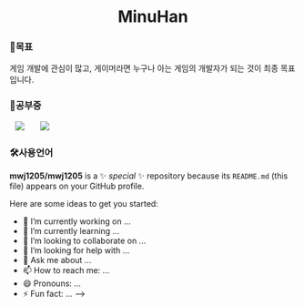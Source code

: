 <h1 align="center"> MinuHan</h1>

<h3>🤗목표</h3>
게임 개발에 관심이 많고, 게이머라면 누구나 아는 게임의 개발자가 되는 것이 최종 목표입니다.


<h3>🦢공부중</h3>
<div>
<img src="https://img.shields.io/badge/Unity-ffffff?style=flat-square&logo=Unity&logoColor=white" style="height : auto; margin-left : 10px; margin-right : 10px;"/>&nbsp;
<img src="https://img.shields.io/badge/C++-00599C?style=flat-square&logo=c%2B%2B&logoColor=white" style="height : auto; margin-left : 10px; margin-right : 10px;"/></a>&nbsp;
</div>
                                                                                                
<h3>🛠사용언어</h3>                                                                                                    
                                                                                                             
**mwj1205/mwj1205** is a ✨ _special_ ✨ repository because its `README.md` (this file) appears on your GitHub profile.

Here are some ideas to get you started:

- 🔭 I’m currently working on ...
- 🌱 I’m currently learning ...
- 👯 I’m looking to collaborate on ...
- 🤔 I’m looking for help with ...
- 💬 Ask me about ...
- 📫 How to reach me: ...
- 😄 Pronouns: ...
- ⚡ Fun fact: ...
-->

